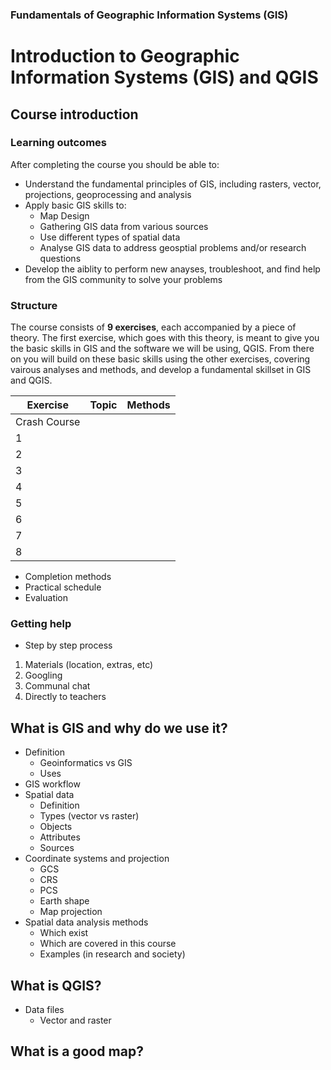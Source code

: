 ### Fundamentals of Geographic Information Systems (GIS)

# Introduction to Geographic Information Systems (GIS) and QGIS

## Course introduction

### Learning outcomes
After completing the course you should be able to:
- Understand the fundamental principles of GIS, including rasters, vector, projections, geoprocessing and analysis
- Apply basic GIS skills to:
	- Map Design
	- Gathering GIS data from various sources
	- Use different types of spatial data
	- Analyse GIS data to address geosptial problems and/or research questions 
- Develop the aiblity to perform new anayses, troubleshoot, and find help from the GIS community to solve your problems

### Structure
The course consists of **9 exercises**, each accompanied by a piece of theory. The first exercise, which goes with this theory, is meant to give you the basic skills in GIS and the software we will be using, QGIS. From there on you will build on these basic skills using the other exercises, covering vairous analyses and methods, and develop a fundamental skillset in GIS and QGIS. 

| Exercise | Topic | Methods |
|--|--|--|
| Crash Course |  | 
| 1 |  | |
| 2 |  | |
| 3 |  | |
| 4 |  |
| 5 |  |
| 6 |  |
| 7 |  |
| 8 |  |


- Completion methods
- Practical schedule
- Evaluation

### Getting help
- Step by step process
1. Materials (location, extras, etc)
2. Googling
3. Communal chat
4. Directly to teachers 


## What is GIS and why do we use it?

- Definition
	- Geoinformatics vs GIS
	- Uses
- GIS workflow
- Spatial data
	- Definition
	- Types (vector vs raster)
	- Objects
	- Attributes
	- Sources
- Coordinate systems and projection
	- GCS
	- CRS
	- PCS
	- Earth shape
	- Map projection
- Spatial data analysis methods
	- Which exist 
	- Which are covered in this course
	- Examples (in research and society)


## What is QGIS?

- Data files
	- Vector and raster

## What is a good map?


<!--stackedit_data:
eyJoaXN0b3J5IjpbLTEyNjI2MzY4MzEsOTAwODkxODE2XX0=
-->